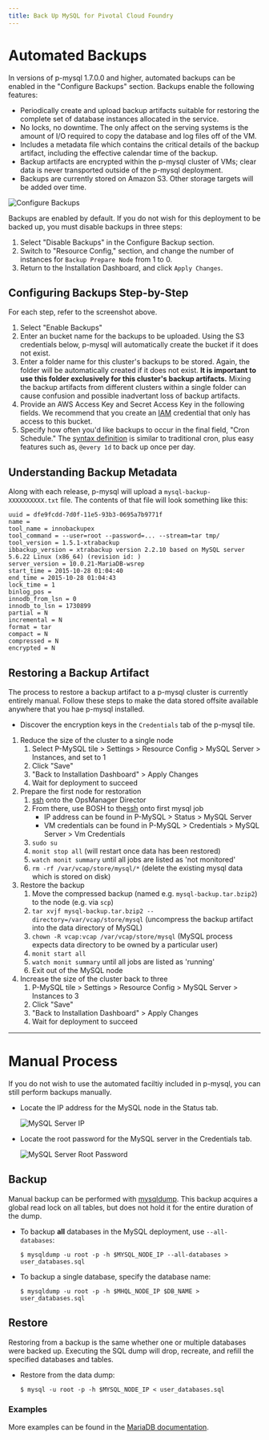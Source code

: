 ```yaml
---
title: Back Up MySQL for Pivotal Cloud Foundry
---
```



# Automated Backups
In versions of p-mysql 1.7.0.0 and higher, automated backups can be enabled in the "Configure Backups" section. Backups enable the following features:

- Periodically create and upload backup artifacts suitable for restoring the complete set of database instances allocated in the service.
- No locks, no downtime. The only affect on the serving systems is the amount of I/O required to copy the database and log files off of the VM.
- Includes a metadata file which contains the critical details of the backup artifact, including the effective calendar time of the backup.
- Backup artifacts are encrypted within the p-mysql cluster of VMs; clear data is never transported outside of the p-mysql deployment.
- Backups are currently stored on Amazon S3. Other storage targets will be added over time.

![Configure Backups](configure-backups.png)

Backups are enabled by default. If you do not wish for this deployment to be backed up, you must disable backups in three steps:

1. Select "Disable Backups" in the Configure Backup section.
1. Switch to "Resource Config," section, and change the number of instances for `Backup Prepare Node` from 1 to 0.
1. Return to the Installation Dashboard, and click `Apply Changes`.


## Configuring Backups Step-by-Step
For each step, refer to the screenshot above.

1. Select "Enable Backups"
1. Enter an bucket name for the backups to be uploaded. Using the S3 credentials below, p-mysql will automatically create the bucket if it does not exist.
1. Enter a folder name for this cluster's backups to be stored. Again, the folder will be automatically created if it does not exist. **It is important to use this folder exclusively for this cluster's backup artifacts.** Mixing the backup artifacts from different clusters within a single folder can cause confusion and possible inadvertant loss of backup artifacts.
1. Provide an AWS Access Key and Secret Access Key in the following fields. We recommend that you create an [IAM](https://aws.amazon.com/iam/) credential that only has access to this bucket.
1. Specify how often you'd like backups to occur in the final field, "Cron Schedule." The [syntax definition](http://godoc.org/github.com/robfig/cron) is similar to traditional cron, plus easy features such as, `@every 1d` to back up once per day.


## Understanding Backup Metadata
Along with each release, p-mysql will upload a `mysql-backup-XXXXXXXXXX.txt` file. The contents of that file will look something like this:

```
uuid = dfe9fcdd-7d0f-11e5-93b3-0695a7b9771f
name =
tool_name = innobackupex
tool_command = --user=root --password=... --stream=tar tmp/
tool_version = 1.5.1-xtrabackup
ibbackup_version = xtrabackup version 2.2.10 based on MySQL server 5.6.22 Linux (x86_64) (revision id: )
server_version = 10.0.21-MariaDB-wsrep
start_time = 2015-10-28 01:04:40
end_time = 2015-10-28 01:04:43
lock_time = 1
binlog_pos =
innodb_from_lsn = 0
innodb_to_lsn = 1730899
partial = N
incremental = N
format = tar
compact = N
compressed = N
encrypted = N
```


## Restoring a Backup Artifact

The process to restore a backup artifact to a p-mysql cluster is currently entirely manual. Follow these steps to make the data stored offsite available anywhere that you hae p-mysql installed.

- Discover the encryption keys in the `Credentials` tab of the p-mysql tile.

1. Reduce the size of the cluster to a single node
    1. Select P-MySQL tile > Settings > Resource Config > MySQL Server > Instances, and set to 1
    1. Click "Save"
    1. "Back to Installation Dashboard" > Apply Changes
    1. Wait for deployment to succeed
1. Prepare the first node for restoration
    1. [ssh](https://docs.pivotal.io/pivotalcf/customizing/trouble-advanced.html#ssh) onto the OpsManager Director
    1. From there, use BOSH to the[ssh](https://docs.pivotal.io/pivotalcf/customizing/trouble-advanced.html#bosh-ssh) onto first mysql job
        - IP address can be found in P-MySQL > Status > MySQL Server
        - VM credentials can be found in  P-MySQL > Credentials > MySQL Server > Vm Credentials
    1. `sudo su`
    1. `monit stop all` (will restart once data has been restored)
    1. `watch monit summary` until all jobs are listed as 'not monitored'
    1. `rm -rf /var/vcap/store/mysql/*` (delete the existing mysql data which is stored on disk)
1. Restore the backup
    1. Move the compressed backup (named e.g. `mysql-backup.tar.bzip2`) to the node (e.g. via `scp`)
    1. `tar xvjf mysql-backup.tar.bzip2 --directory=/var/vcap/store/mysql` (uncompress the backup artifact into the data directory of MySQL)
    1. `chown -R vcap:vcap /var/vcap/store/mysql` (MySQL process expects data directory to be owned by a particular user)
    1. `monit start all`
    1. `watch monit summary` until all jobs are listed as 'running'
    1. Exit out of the MySQL node
1. Increase the size of the cluster back to three
    1. P-MySQL tile > Settings > Resource Config > MySQL Server > Instances to 3
    1. Click "Save"
    1. "Back to Installation Dashboard" > Apply Changes
    1. Wait for deployment to succeed


---

# Manual Process
If you do not wish to use the automated faciltiy included in p-mysql, you can still perform backups manually.

- Locate the IP address for the MySQL node in the Status tab.

  ![MySQL Server IP](mysql-server-ip.png)

- Locate the root password for the MySQL server in the Credentials tab.

  ![MySQL Server Root Password](mysql-root-password.png)

## Backup

  Manual backup can be performed with [mysqldump](https://mariadb.com/kb/en/mariadb/mysqldump/).
  This backup acquires a global read lock on all tables, but does not hold it for the entire duration of the dump.

  - To backup **all** databases in the MySQL deployment, use `--all-databases`:

    ```
    $ mysqldump -u root -p -h $MYSQL_NODE_IP --all-databases > user_databases.sql
    ```

  - To backup a single database, specify the database name:

    ```
    $ mysqldump -u root -p -h $MHQL_NODE_IP $DB_NAME > user_databases.sql
    ```

## Restore
  Restoring from a backup is the same whether one or multiple databases were backed up.
  Executing the SQL dump will drop, recreate, and refill the specified databases and tables.

  - Restore from the data dump:

    ```
    $ mysql -u root -p -h $MYSQL_NODE_IP < user_databases.sql
    ```

### Examples
  More examples can be found in the [MariaDB documentation](http://mariadb.com/kb/en/mariadb/mysqldump/#examples).

